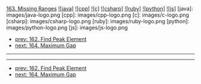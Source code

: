 [163. Missing Ranges](https://leetcode.com/problems/missing-ranges/)
[![java]](https://github.com/leetcode-study-group/leetcode-java-solutions/blob/master/163-missing-ranges.md)
[![cpp]](https://github.com/leetcode-study-group/leetcode-cpp-solutions/blob/master/163-missing-ranges.md)
[![c]](https://github.com/leetcode-study-group/leetcode-c-solutions/blob/master/163-missing-ranges.md)
[![csharp]](https://github.com/leetcode-study-group/leetcode-csharp-solutions/blob/master/163-missing-ranges.md)
[![ruby]](https://github.com/leetcode-study-group/leetcode-ruby-solutions/blob/master/163-missing-ranges.md)
[![python]](https://github.com/leetcode-study-group/leetcode-python-solutions/blob/master/163-missing-ranges.md)
[![js]](https://github.com/leetcode-study-group/leetcode-js-solutions/blob/master/163-missing-ranges.md)
[java]: images/java-logo.png
[cpp]: images/cpp-logo.png
[c]: images/c-logo.png
[csharp]: images/csharp-logo.png
[ruby]: images/ruby-logo.png
[python]: images/python-logo.png
[js]: images/js-logo.png

- [prev: 162. Find Peak Element](162-find-peak-element.md)
- [next: 164. Maximum Gap](164-maximum-gap.md)

---


---

- [prev: 162. Find Peak Element](162-find-peak-element.md)
- [next: 164. Maximum Gap](164-maximum-gap.md)
